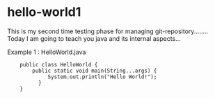 # hello-world1
This is my second time testing phase for managing git-repository........
Today I am going to teach you java and its internal aspects...

Example 1 : HelloWorld.java
    
        public class HelloWorld {
            public static void main(String...args) {
                 System.out.println("Hello World!");
              }
        }



